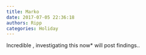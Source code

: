 ```yaml
---
title: Marko
date: 2017-07-05 22:36:18
authors: Ripp
categories: Holiday
---
```


 Incredible , investigating this now* will post findings..